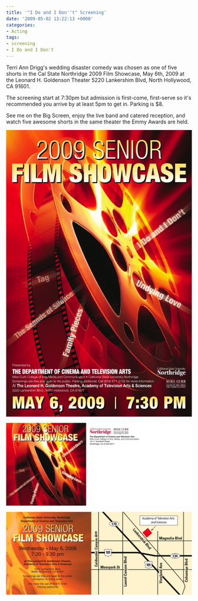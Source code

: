 ```yaml
---
title: '"I Do and I Don''t" Screening'
date: '2009-05-02 13:22:13 +0000'
categories:
- Acting
tags:
- screening
- I Do and I Don't
---
```


Terri Ann Drigg's wedding disaster comedy was chosen as one of five shorts in
the Cal State Northridge 2009 Film Showcase, May 6th, 2009 at the Leonard H.
Goldenson Theater 5220 Lankershim Blvd, North Hollywood, CA 91601.

The screening start at 7:30pm but admission is first-come, first-serve so it's
recommended you arrive by at least 5pm to get in. Parking is $8.

See me on the Big Screen, enjoy the live band and catered reception, and watch
five awesome shorts in the same theater the Emmy Awards are held.

![CSUN 2009 Film Showcase](images/csun-2009-film-show-poster.jpg)

![Invitation - front](images/csun-2009-film-show-invite-front.jpg)

![Invitation - back](images/csun-2009-film-show-invite-back.jpg)
